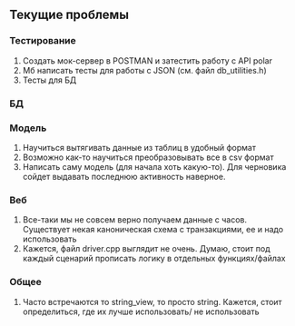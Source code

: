 ## Текущие проблемы

### Тестирование

1. Создать мок-сервер в POSTMAN и затестить работу с API polar
2. Мб написать тесты для работы с JSON (см. файл db_utilities.h)
3. Тесты для БД

### БД

### Модель

1. Научиться вытягивать данные из таблиц в удобный формат
2. Возможно как-то научиться преобразовывать все в csv формат
3. Написать саму модель (для начала хоть какую-то). Для черновика сойдет выдавать последнюю активность наверное.

### Веб

1. Все-таки мы не совсем верно получаем данные с часов. Существует некая каноническая схема с транзакциями, ее и надо
   использовать
2. Кажется, файл driver.cpp выглядит не очень. Думаю, стоит под каждый сценарий прописать логику в отдельных
   функциях/файлах

### Общее

1. Часто встречаются то string_view, то просто string. Кажется, стоит определиться, где их лучше использовать/ не
   использовать